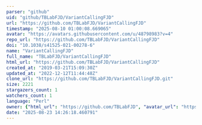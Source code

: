 ```yaml
---
parser: "github"
uid: "github/TBLabFJD/VariantCallingFJD"
url: "https://github.com/TBLabFJD/VariantCallingFJD"
timestamp: "2025-08-10 01:00:08.669065"
avatar: "https://avatars.githubusercontent.com/u/48798983?v=4"
repo_url: "https://github.com/TBLabFJD/VariantCallingFJD"
doi: "10.1038/s41525-021-00278-6"
name: "VariantCallingFJD"
full_name: "TBLabFJD/VariantCallingFJD"
html_url: "https://github.com/TBLabFJD/VariantCallingFJD"
created_at: "2019-03-21T15:09:30Z"
updated_at: "2022-12-12T11:44:48Z"
clone_url: "https://github.com/TBLabFJD/VariantCallingFJD.git"
size: 2221
stargazers_count: 1
watchers_count: 1
language: "Perl"
owner: {"html_url": "https://github.com/TBLabFJD", "avatar_url": "https://avatars.githubusercontent.com/u/48798983?v=4", "login": "TBLabFJD", "type": "User"}
date: "2025-08-23 14:26:18.460791"
---
```


